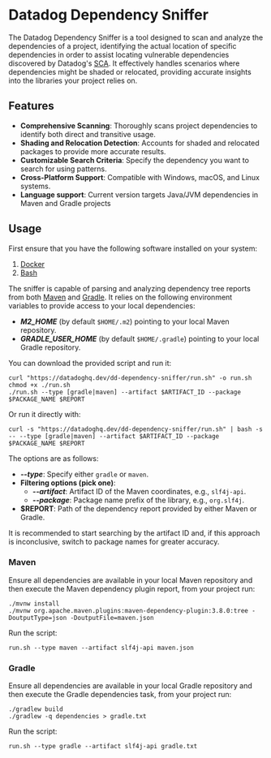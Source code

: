 # Datadog Dependency Sniffer

The Datadog Dependency Sniffer is a tool designed to scan and analyze the dependencies of a project, identifying the
actual location of specific dependencies in order to assist locating vulnerable dependencies discovered by Datadog's
[SCA](https://www.datadoghq.com/product/software-composition-analysis/).
It effectively handles scenarios where dependencies might be shaded or relocated, providing accurate insights into the
libraries your project relies on.

## Features

- **Comprehensive Scanning**: Thoroughly scans project dependencies to identify both direct and transitive usage.
- **Shading and Relocation Detection**: Accounts for shaded and relocated packages to provide more accurate results.
- **Customizable Search Criteria**: Specify the dependency you want to search for using patterns.
- **Cross-Platform Support**: Compatible with Windows, macOS, and Linux systems.
- **Language support**: Current version targets Java/JVM dependencies in Maven and Gradle projects

## Usage

First ensure that you have the following software installed on your system:
1. [Docker](https://docs.docker.com/engine/install/)
2. [Bash](https://www.gnu.org/software/bash/)

The sniffer is capable of parsing and analyzing dependency tree reports from
both [Maven](https://maven.apache.org/plugins/maven-dependency-plugin/tree-mojo.html)
and [Gradle](https://docs.gradle.org/current/userguide/viewing_debugging_dependencies.html). It relies on the following
environment variables to provide access to your local dependencies:

- **_M2_HOME_** (by default `$HOME/.m2`) pointing to your local Maven repository.
- **_GRADLE_USER_HOME_** (by default `$HOME/.gradle`) pointing to your local Gradle repository.

You can download the provided script and run it:

```shell
curl "https://datadoghq.dev/dd-dependency-sniffer/run.sh" -o run.sh
chmod +x ./run.sh
./run.sh --type [gradle|maven] --artifact $ARTIFACT_ID --package $PACKAGE_NAME $REPORT
```

Or run it directly with:

```shell
curl -s "https://datadoghq.dev/dd-dependency-sniffer/run.sh" | bash -s -- --type [gradle|maven] --artifact $ARTIFACT_ID --package $PACKAGE_NAME $REPORT
```

The options are as follows:

- **_--type_**: Specify either `gradle` or `maven`.
- **Filtering options (pick one)**:
    - **_--artifact_**: Artifact ID of the Maven coordinates, e.g., `slf4j-api`.
    - **_--package_**: Package name prefix of the library, e.g., `org.slf4j`.
- **$REPORT**: Path of the dependency report provided by either Maven or Gradle.

It is recommended to start searching by the artifact ID and, if this approach is inconclusive, switch to package names
for greater accuracy.

### Maven

Ensure all dependencies are available in your local Maven repository and then execute the Maven dependency plugin
report, from your project run:

```shell
./mvnw install
./mvnw org.apache.maven.plugins:maven-dependency-plugin:3.8.0:tree -DoutputType=json -DoutputFile=maven.json
```

Run the script:

```shell
run.sh --type maven --artifact slf4j-api maven.json
```

### Gradle

Ensure all dependencies are available in your local Gradle repository and then execute the Gradle dependencies task,
from your project run:

```shell
./gradlew build
./gradlew -q dependencies > gradle.txt
```

Run the script:

```shell
run.sh --type gradle --artifact slf4j-api gradle.txt
```
